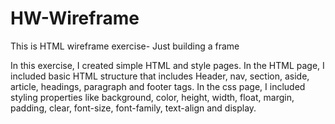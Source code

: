 # HW-Wireframe
This is HTML wireframe exercise- Just building a frame

In this exercise, I created simple HTML and style pages. 
In the HTML page, I included basic HTML structure that includes Header, nav, section, aside, article, headings, paragraph and footer tags. 
In the css page, I included styling properties like background, color, height, width, float, margin, padding, clear, font-size, font-family, text-align and display. 
